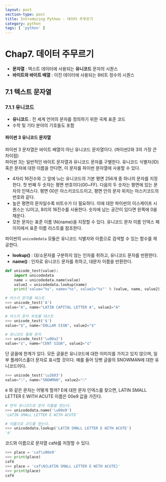 ```yaml
---
layout: post
section-type: post
title: Introducing Python - 데이터 주무르기
category: python
tags: [ 'python' ]
---
```


# Chap7. 데이터 주무르기

- **문자열** : 텍스트 데이터에 사용되는 **유니코드** 문자의 시퀀스
- **바이트와 바이트 배열** : 이진 데이터에 사용되는 8비트 정수의 시퀀스

## 7.1 텍스트 문자열

### 7.1.1 유니코드
- **유니코드** : 전 세계 언어의 문자를 정의하기 위한 국제 표준 코드
- 수학 및 기타 분야의 기호들도 포함

#### 파이썬 3 유니코드 문자열
파이썬 3 문자열은 바이트 배열이 아닌 유니코드 문자열이다. (파이썬2와 3의 가장 큰 차이점)  
파이썬 3는 일반적인 바이트 문자열과 유니코드 문자를 구별한다. 유니코드 식별자(ID) 혹은 문자에 대한 이름을 안다면, 이 문자를 파이썬 문자열에 사용할 수 있다.

- 4자리 16진수와 그 앞에 \u는 유니코드의 기본 평면 256개 중 하나의 문자를 지정한다. 첫 번째 두 숫자는 평면 번호이다(00~FF). 다음의 두 숫자는 평면에 있는 문자의 인덱스다. 평면 00은 아스키코드드이고, 평면 안의 문자 위치는 아스키코드의 번호와 같다.
- 높은 평면의 문자일수록 비트수가 더 필요하다. 이에 대한 파이썬의 이스케이프 시퀀스는 \U이고, 8리의 16진수를 사용한다. 숫자에 남는 공간이 있다면 왼쪽에 0을 채운다.
- 모든 문자는 표준 이름 \N{name}을 지정할 수 있다. 유니코드 문자 이름 인덱스 페이지에서 표준 이름 리스트를 참조한다.

파이썬의 `unicodedata` 모듈은 유니코드 식별자와 이름으로 검색할 수 있는 함수를 제공한다.

- **lookup()** : 대/소문자를 구분하지 않는 인자를 취하고, 유니코드 문자를 반환한다.
- **name()** : 인자로 유니코드 문자를 취하고, 대문자 이름을 반환한다.

```Python
def unicode_test(value):
    import unicodedata
    name = unicodedata.name(value)
    value2 = unicodedata.lookup(name)
    print('value="%s", name="%s", value2="%s"' % (value, name, value2))

# 아스키 문자를 테스트
>>> unicode_test('A')
value="A", name="LATIN CAPITAL LETTER A", value2="A"

# 아스키 문자 부호를 테스트
>>> unicode_test('$')
value="$", name="DOLLAR SIGN", value2="$"

# 유니코드 통화 문자
>>> unicode_test('\u00a2')
value="¢", name="CENT SIGN", value2="¢"
```

단 글꼴에 한계가 있다. 모든 글꼴은 유니코드에 대한 이미지를 가지고 있지 않으며, 일부 플레이스홀더 문자로 표시할 것이다. 예를 들어 딩벳 글꼴의 SNOWMAN에 대한 유니코드이다.

```Python
>>> unicode_test('\u2603')
value="☃", name="SNOWMAN", value2="☃"
```

é 와 같은 문자는 어떻게 할까? E에 대한 문자 인덱스를 찾으면, LATIN SMALL LETTER E WITH ACUTE 이름은 00e9 값을 가진다.

```Python
# 먼저 유니코드로 문자 이름을 얻는다.
>>> unicodedata.name('\u00e9')
'LATIN SMALL LETTER E WITH ACUTE'

# 이름으로 코드를 얻는다.
>>> unicodedata.lookup('LATIN SMALL LETTER E WITH ACUTE')
'é'
```

코드와 이름으로 문자열 café를 저장할 수 있다.

```Python
>>> place = 'caf\u00e9'
>>> print(place)
café
>>> place = 'caf\N{LATIN SMALL LETTER E WITH ACUTE}'
>>> print(place)
café
```
